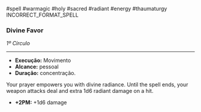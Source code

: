 #spell #warmagic #holy #sacred #radiant #energy #thaumaturgy 
INCORRECT_FORMAT_SPELL
### Divine Favor
*1º Círculo*
___
- **Execução:** Movimento
- **Alcance:** pessoal
- **Duração:** concentração.

Your prayer empowers you with divine radiance. Until the spell ends, your weapon attacks deal and extra 1d6 radiant damage on a hit.

- **+2PM:** +1d6 damage
